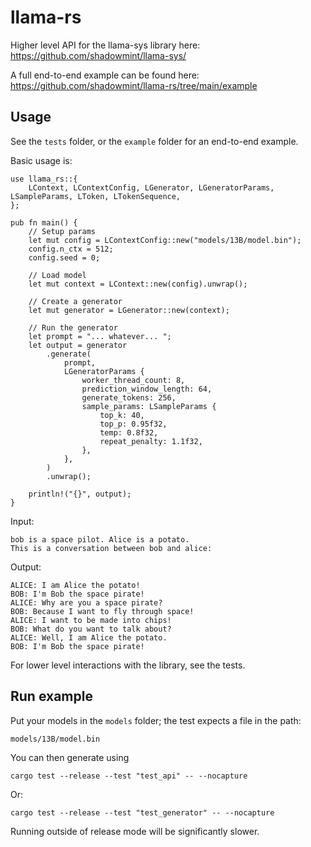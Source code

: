 # llama-rs

Higher level API for the llama-sys library here: https://github.com/shadowmint/llama-sys/

A full end-to-end example can be found here: https://github.com/shadowmint/llama-rs/tree/main/example

## Usage

See the `tests` folder, or the `example` folder for an end-to-end example.

Basic usage is:

```
use llama_rs::{
    LContext, LContextConfig, LGenerator, LGeneratorParams, LSampleParams, LToken, LTokenSequence,
};

pub fn main() {
    // Setup params
    let mut config = LContextConfig::new("models/13B/model.bin");
    config.n_ctx = 512;
    config.seed = 0;

    // Load model
    let mut context = LContext::new(config).unwrap();

    // Create a generator
    let mut generator = LGenerator::new(context);
    
    // Run the generator
    let prompt = "... whatever... ";
    let output = generator
        .generate(
            prompt,
            LGeneratorParams {
                worker_thread_count: 8,
                prediction_window_length: 64,
                generate_tokens: 256,
                sample_params: LSampleParams {
                    top_k: 40,
                    top_p: 0.95f32,
                    temp: 0.8f32,
                    repeat_penalty: 1.1f32,
                },
            },
        )
        .unwrap();
        
    println!("{}", output);
}
```

Input:

```
bob is a space pilot. Alice is a potato.
This is a conversation between bob and alice:
```

Output: 

```
ALICE: I am Alice the potato!
BOB: I'm Bob the space pirate!
ALICE: Why are you a space pirate?
BOB: Because I want to fly through space!
ALICE: I want to be made into chips!
BOB: What do you want to talk about?
ALICE: Well, I am Alice the potato.
BOB: I'm Bob the space pirate!
```

For lower level interactions with the library, see the tests.

## Run example

Put your models in the `models` folder; the test expects a file in the path:

    models/13B/model.bin

You can then generate using
    
    cargo test --release --test "test_api" -- --nocapture

Or:

    cargo test --release --test "test_generator" -- --nocapture

Running outside of release mode will be significantly slower.
